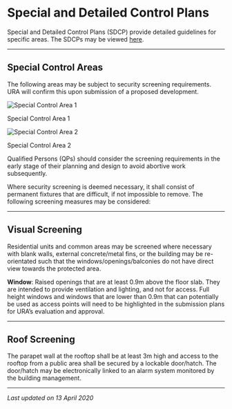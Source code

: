 # Special and Detailed Control Plans

Special and Detailed Control Plans (SDCP) provide detailed guidelines for specific areas. The SDCPs may be viewed [here](https://www.ura.gov.sg/maps/index.html?service=CTRLPLAN).

---

## Special Control Areas

The following areas may be subject to security screening requirements. URA will confirm this upon submission of a proposed development.

![Special Control Area 1](https://www.ura.gov.sg/-/media/Corporate/Guidelines/Development-control/Industrial/Special-Control-Area-1.jpg?h=416&w=750)

Special Control Area 1

![Special Control Area 2](https://www.ura.gov.sg/-/media/Corporate/Guidelines/Development-control/Industrial/Special-Control-Area-2.jpg?h=383&w=750)

Special Control Area 2

Qualified Persons (QPs) should consider the screening requirements in the early stage of their planning and design to avoid abortive work subsequently.

Where security screening is deemed necessary, it shall consist of permanent fixtures that are difficult, if not impossible to remove. The following screening measures may be considered:

---

## Visual Screening

Residential units and common areas may be screened where necessary with blank walls, external concrete/metal fins, or the building may be re-orientated such that the windows/openings/balconies do not have direct view towards the protected area.

**Window**: Raised openings that are at least 0.9m above the floor slab. They are intended to provide ventilation and lighting, and not for access. Full height windows and windows that are lower than 0.9m that can potentially be used as access points will need to be highlighted in the submission plans for URA’s evaluation and approval.

---

## Roof Screening

The parapet wall at the rooftop shall be at least 3m high and access to the rooftop from a public area shall be secured by a lockable door/hatch. The door/hatch may be electronically linked to an alarm system monitored by the building management.

---

*Last updated on 13 April 2020*
